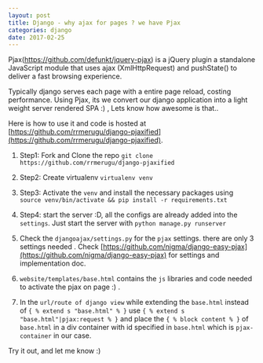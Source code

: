 ```yaml
---
layout: post
title: Django - why ajax for pages ? we have Pjax
categories: django
date: 2017-02-25
---
```



Pjax(https://github.com/defunkt/jquery-pjax) is a jQuery plugin a standalone JavaScript module
that uses ajax (XmlHttpRequest) and pushState() to deliver a fast browsing experience.

Typically django serves each page with a entire page reload, costing performance. Using Pjax, its we convert our
 django application into a light weight server rendered SPA :) , Lets know how awesome is that..


<!--/excerpt-->

Here is how to use it and code is hosted at [https://github.com/rrmerugu/django-pjaxified](https://github.com/rrmerugu/django-pjaxified).


1. Step1: Fork and Clone  the repo `git clone https://github.com/rrmerugu/django-pjaxified`

2. Step2: Create virtualenv `virtualenv venv`

3. Step3: Activate the `venv` and install the necessary packages
 using `source venv/bin/activate && pip install -r requirements.txt`

4. Step4: start the server :D, all the configs are already added into the `settings`. Just start the server  with
`python manage.py runserver`

5. Check the `djangoajax/settings.py` for the `pjax` settings. there are only 3 settings needed . Check
[https://github.com/nigma/django-easy-pjax](https://github.com/nigma/django-easy-pjax) for settings and implementation
doc.

6. `website/templates/base.html` contains the `js` libraries and code needed to activate the pjax on page :) .


7. In the `url/route of django view` while extending the `base.html` instead of ```{ % extend s "base.html" % }``` use
```{ % extend s "base.html"|pjax:request % }``` and place the `{ % block content % }` of `base.html` in a div container with
id specified in `base.html` which is `pjax-container` in our case.


Try it out, and let me know :)
